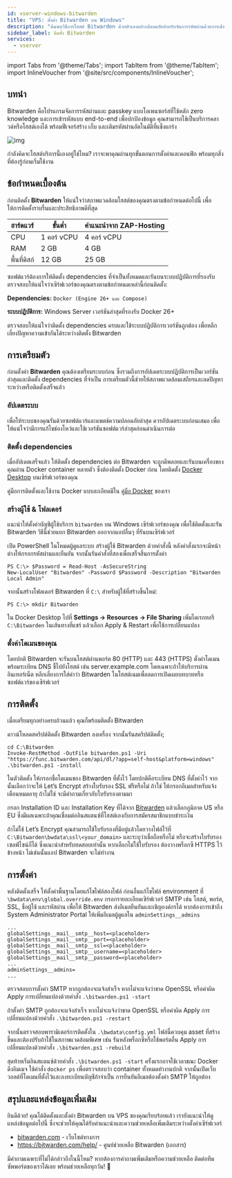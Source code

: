 ```yaml
---
id: vserver-windows-bitwarden
title: "VPS: ตั้งค่า Bitwarden บน Windows"
description: "ค้นพบวิธีการโฮสต์ Bitwarden ด้วยตัวเองอย่างปลอดภัยสำหรับจัดการรหัสผ่านด้วยการเข้ารหัสแบบ end-to-end และฟีเจอร์รหัสผ่านที่แข็งแกร่ง → เรียนรู้เพิ่มเติมตอนนี้"
sidebar_label: ติดตั้ง Bitwarden
services:
  - vserver
---
```


import Tabs from '@theme/Tabs';
import TabItem from '@theme/TabItem';
import InlineVoucher from '@site/src/components/InlineVoucher';

## บทนำ

Bitwarden คือโปรแกรมจัดการรหัสผ่านและ passkey แบบโอเพนซอร์สที่ใช้หลัก zero knowledge และการเข้ารหัสแบบ end-to-end เพื่อปกป้องข้อมูล คุณสามารถใช้เป็นบริการคลาวด์หรือโฮสต์เองได้ พร้อมฟีเจอร์สร้าง เก็บ และเติมรหัสผ่านอัตโนมัติที่แข็งแกร่ง

![img](https://screensaver01.zap-hosting.com/index.php/s/RwKmstAct5kNQwB/preview)

กำลังคิดจะโฮสต์บริการนี้เองอยู่ใช่ไหม? เราจะพาคุณผ่านทุกขั้นตอนการตั้งค่าและคอนฟิก พร้อมทุกสิ่งที่ต้องรู้ก่อนเริ่มใช้งาน

<InlineVoucher />

## ข้อกำหนดเบื้องต้น

ก่อนติดตั้ง **Bitwarden** ให้แน่ใจว่าสภาพแวดล้อมโฮสต์ของคุณตรงตามข้อกำหนดต่อไปนี้ เพื่อให้การติดตั้งราบรื่นและประสิทธิภาพดีที่สุด

| ฮาร์ดแวร์   | ขั้นต่ำ       | คำแนะนำจาก ZAP-Hosting   |
| ---------- | ------------ | -------------------------- |
| CPU        | 1 คอร์ vCPU  | 4 คอร์ vCPU               |
| RAM        | 2 GB         | 4 GB                       |
| พื้นที่ดิสก์ | 12 GB        | 25 GB                      |

ซอฟต์แวร์ต้องการให้ติดตั้ง dependencies ที่จำเป็นทั้งหมดและรันบนระบบปฏิบัติการที่รองรับ ตรวจสอบให้แน่ใจว่าเซิร์ฟเวอร์ของคุณตรงตามข้อกำหนดเหล่านี้ก่อนติดตั้ง:

**Dependencies:** `Docker (Engine 26+ และ Compose)`

**ระบบปฏิบัติการ:** Windows Server เวอร์ชันล่าสุดที่รองรับ Docker 26+

ตรวจสอบให้แน่ใจว่าติดตั้ง dependencies ครบและใช้ระบบปฏิบัติการเวอร์ชันถูกต้อง เพื่อหลีกเลี่ยงปัญหาความเข้ากันได้ระหว่างติดตั้ง Bitwarden

## การเตรียมตัว

ก่อนตั้งค่า **Bitwarden** คุณต้องเตรียมระบบก่อน ซึ่งรวมถึงการอัปเดตระบบปฏิบัติการเป็นเวอร์ชันล่าสุดและติดตั้ง dependencies ที่จำเป็น การเตรียมตัวนี้ช่วยให้สภาพแวดล้อมเสถียรและลดปัญหาระหว่างหรือติดตั้งเสร็จแล้ว

### อัปเดตระบบ
เพื่อให้ระบบของคุณรันด้วยซอฟต์แวร์และแพตช์ความปลอดภัยล่าสุด ควรอัปเดตระบบก่อนเสมอ เพื่อให้แน่ใจว่ามีการแก้ไขช่องโหว่และใช้เวอร์ชันซอฟต์แวร์ล่าสุดก่อนดำเนินการต่อ

### ติดตั้ง dependencies
เมื่ออัปเดตเสร็จแล้ว ให้ติดตั้ง dependencies ต่อ Bitwarden จะถูกดีพลอยและรันบนเครื่องของคุณผ่าน Docker container หลายตัว ซึ่งต้องติดตั้ง Docker ก่อน โดยติดตั้ง [Docker Desktop](https://docs.docker.com/desktop/setup/install/windows-install/) บนเซิร์ฟเวอร์ของคุณ

คู่มือการติดตั้งและใช้งาน Docker แบบละเอียดมีใน [คู่มือ Docker](vserver-windows-docker.md) ของเรา

### สร้างผู้ใช้ & โฟลเดอร์

แนะนำให้ตั้งค่าบัญชีผู้ใช้บริการ `bitwarden` บน Windows เซิร์ฟเวอร์ของคุณ เพื่อใช้ติดตั้งและรัน Bitwarden วิธีนี้ช่วยแยก Bitwarden ออกจากแอปอื่นๆ ที่รันบนเซิร์ฟเวอร์

เปิด PowerShell ในโหมดผู้ดูแลระบบ สร้างผู้ใช้ Bitwarden ด้วยคำสั่งนี้ หลังคำสั่งแรกจะมีหน้าต่างให้กรอกรหัสผ่านและยืนยัน จากนั้นรันคำสั่งที่สองเพื่อเสร็จสิ้นการตั้งค่า

```
PS C:\> $Password = Read-Host -AsSecureString
New-LocalUser "Bitwarden" -Password $Password -Description "Bitwarden Local Admin"
```

จากนั้นสร้างโฟลเดอร์ Bitwarden ที่ `C:\` สำหรับผู้ใช้ที่สร้างขึ้นใหม่:

```
PS C:\> mkdir Bitwarden
```

ใน Docker Desktop ไปที่ **Settings → Resources → File Sharing** เพิ่มไดเรกทอรี `C:\Bitwarden` ในเส้นทางที่แชร์ แล้วเลือก Apply & Restart เพื่อใช้การเปลี่ยนแปลง

### ตั้งค่าโดเมนของคุณ

โดยปกติ Bitwarden จะรันบนโฮสต์ผ่านพอร์ต 80 (HTTP) และ 443 (HTTPS) ตั้งค่าโดเมนพร้อมระเบียน DNS ชี้ไปยังโฮสต์ เช่น server.example.com โดยเฉพาะถ้าให้บริการผ่านอินเทอร์เน็ต หลีกเลี่ยงการใส่คำว่า Bitwarden ในโฮสต์เนมเพื่อลดการเปิดเผยบทบาทหรือซอฟต์แวร์ของเซิร์ฟเวอร์

## การติดตั้ง
เมื่อเตรียมทุกอย่างครบถ้วนแล้ว คุณก็พร้อมติดตั้ง Bitwarden

ดาวน์โหลดสคริปต์ติดตั้ง Bitwarden ลงเครื่อง จากนั้นรันสคริปต์ติดตั้ง;

```
cd C:\Bitwarden
Invoke-RestMethod -OutFile bitwarden.ps1 -Uri "https://func.bitwarden.com/api/dl/?app=self-host&platform=windows"
.\bitwarden.ps1 -install
```

ในตัวติดตั้ง ให้กรอกชื่อโดเมนของ Bitwarden ที่ตั้งไว้ โดยปกติคือระเบียน DNS ที่ตั้งค่าไว้ จากนั้นเลือกว่าจะให้ Let’s Encrypt สร้างใบรับรอง SSL ฟรีหรือไม่ ถ้าใช่ ให้กรอกอีเมลสำหรับแจ้งเตือนหมดอายุ ถ้าไม่ใช่ จะมีคำถามเกี่ยวกับใบรับรองตามมา

กรอก Installation ID และ Installation Key ที่ได้จาก [Bitwarden](https://bitwarden.com/host) แล้วเลือกภูมิภาค US หรือ EU ซึ่งมีผลเฉพาะถ้าคุณเชื่อมต่ออินสแตนซ์ที่โฮสต์เองกับการสมัครสมาชิกแบบชำระเงิน

ถ้าไม่ใช้ Let’s Encrypt คุณสามารถใช้ใบรับรองที่มีอยู่แล้วโดยวางไฟล์ไว้ที่ `C:\Bitwarden\bwdata\ssl\<your_domain>` และระบุว่าเชื่อถือหรือไม่ หรือจะสร้างใบรับรองเซลฟ์ไซน์ก็ได้ ซึ่งแนะนำสำหรับทดสอบเท่านั้น หากเลือกไม่ใช้ใบรับรอง ต้องวางพร็อกซี HTTPS ไว้ข้างหน้า ไม่เช่นนั้นแอป Bitwarden จะไม่ทำงาน

## การตั้งค่า

หลังติดตั้งเสร็จ ให้ตั้งค่าพื้นฐานโดยแก้ไขไฟล์สองไฟล์ ก่อนอื่นแก้ไขไฟล์ environment ที่ `\bwdata\env\global.override.env` กรอกรายละเอียดเซิร์ฟเวอร์ SMTP เช่น โฮสต์, พอร์ต, SSL, ชื่อผู้ใช้ และรหัสผ่าน เพื่อให้ Bitwarden ส่งอีเมลยืนยันและเชิญองค์กรได้ หากต้องการเข้าถึง System Administrator Portal ให้เพิ่มอีเมลผู้ดูแลใน `adminSettings__admins`

```
...
globalSettings__mail__smtp__host=<placeholder>
globalSettings__mail__smtp__port=<placeholder>
globalSettings__mail__smtp__ssl=<placeholder>
globalSettings__mail__smtp__username=<placeholder>
globalSettings__mail__smtp__password=<placeholder>
...
adminSettings__admins=
...
```

ตรวจสอบการตั้งค่า SMTP หากถูกต้องจะแจ้งสำเร็จ หากไม่จะแจ้งว่าขาด OpenSSL หรือค่าผิด Apply การเปลี่ยนแปลงด้วยคำสั่ง `.\bitwarden.ps1 -start`

ถ้าตั้งค่า SMTP ถูกต้องจะแจ้งสำเร็จ หากไม่จะแจ้งว่าขาด OpenSSL หรือค่าผิด Apply การเปลี่ยนแปลงด้วยคำสั่ง `.\bitwarden.ps1 -restart`

จากนั้นตรวจสอบพารามิเตอร์การติดตั้งใน `.\bwdata\config.yml` ไฟล์นี้ควบคุม asset ที่สร้างขึ้นและต้องปรับถ้าใช้ในสภาพแวดล้อมพิเศษ เช่น รันหลังพร็อกซีหรือใช้พอร์ตอื่น Apply การเปลี่ยนแปลงด้วยคำสั่ง `.\bitwarden.ps1 -rebuild`

สุดท้ายเริ่มอินสแตนซ์ด้วยคำสั่ง `.\bitwarden.ps1 -start` ครั้งแรกอาจใช้เวลาขณะ Docker ดึงอิมเมจ ใช้คำสั่ง `docker ps` เพื่อตรวจสอบว่า container ทั้งหมดทำงานปกติ จากนั้นเปิดเว็บวอลต์ที่โดเมนที่ตั้งไว้และลงทะเบียนบัญชีถ้าจำเป็น การยืนยันอีเมลต้องตั้งค่า SMTP ให้ถูกต้อง

## สรุปและแหล่งข้อมูลเพิ่มเติม

ยินดีด้วย! คุณได้ติดตั้งและตั้งค่า Bitwarden บน VPS ของคุณเรียบร้อยแล้ว เรายังแนะนำให้ดูแหล่งข้อมูลต่อไปนี้ ซึ่งจะช่วยให้คุณได้รับคำแนะนำและความช่วยเหลือเพิ่มเติมระหว่างตั้งค่าเซิร์ฟเวอร์

- [bitwarden.com](https://bitwarden.com/) - เว็บไซต์ทางการ
- https://bitwarden.com/help/ - ศูนย์ช่วยเหลือ Bitwarden (เอกสาร)

มีคำถามเฉพาะที่ไม่ได้กล่าวถึงในนี้ไหม? หากต้องการคำถามเพิ่มเติมหรือความช่วยเหลือ ติดต่อทีมซัพพอร์ตของเราได้เลย พร้อมช่วยเหลือทุกวัน! 🙂